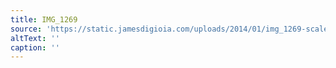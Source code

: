 ```yaml
---
title: IMG_1269
source: 'https://static.jamesdigioia.com/uploads/2014/01/img_1269-scaled.jpg'
altText: ''
caption: ''
---
```


